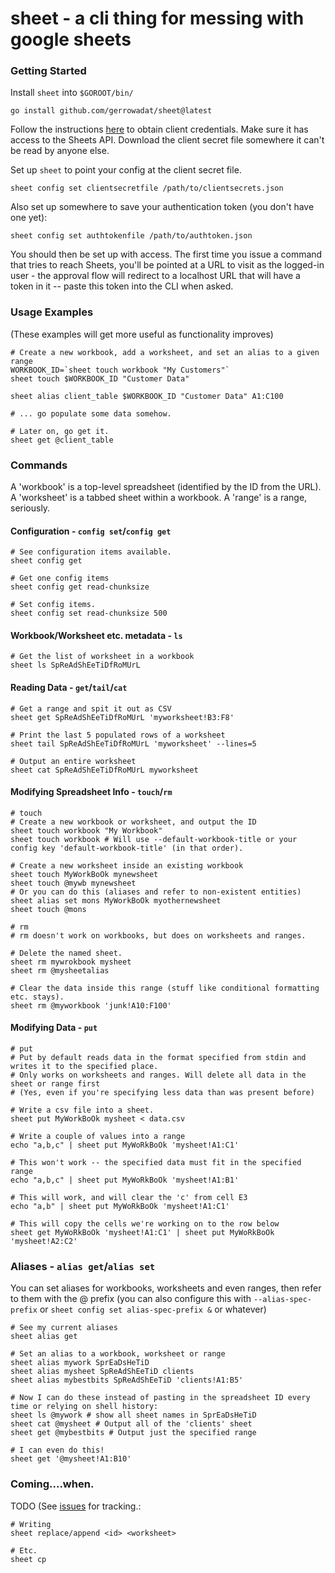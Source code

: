 # sheet - a cli thing for messing with google sheets

### Getting Started

Install `sheet` into `$GOROOT/bin/`

```
go install github.com/gerrowadat/sheet@latest
```

Follow the instructions [here](https://developers.google.com/identity/protocols/oauth2) to obtain client credentials.
Make sure it has access to the Sheets API. Download the client secret file somewhere it can't be read by anyone else.

Set up `sheet` to point your config at the client secret file.

```
sheet config set clientsecretfile /path/to/clientsecrets.json
```

Also set up somewhere to save your authentication token (you don't have one yet):
```
sheet config set authtokenfile /path/to/authtoken.json
```

You should then be set up with access. The first time you issue a command that tries to reach Sheets,
you'll be pointed at a URL to visit as the logged-in user - the approval flow will redirect to a localhost URL
that will have a token in it -- paste this token into the CLI when asked.

### Usage Examples
(These examples will get more useful as functionality improves)

```
# Create a new workbook, add a worksheet, and set an alias to a given range
WORKBOOK_ID=`sheet touch workbook "My Customers"`
sheet touch $WORKBOOK_ID "Customer Data"

sheet alias client_table $WORKBOOK_ID "Customer Data" A1:C100

# ... go populate some data somehow.

# Later on, go get it.
sheet get @client_table
```


### Commands

A 'workbook' is a top-level spreadsheet (identified by the ID from the URL).
A 'worksheet' is a tabbed sheet within a workbook.
A 'range' is a range, seriously.

#### Configuration - `config set`/`config get`

```
# See configuration items available.
sheet config get

# Get one config items
sheet config get read-chunksize

# Set config items.
sheet config set read-chunksize 500
```

#### Workbook/Worksheet etc. metadata - `ls`
```
# Get the list of worksheet in a workbook
sheet ls SpReAdShEeTiDfRoMUrL 
```

#### Reading Data - `get`/`tail`/`cat`
```
# Get a range and spit it out as CSV
sheet get SpReAdShEeTiDfRoMUrL 'myworksheet!B3:F8'

# Print the last 5 populated rows of a worksheet
sheet tail SpReAdShEeTiDfRoMUrL 'myworksheet' --lines=5

# Output an entire worksheet
sheet cat SpReAdShEeTiDfRoMUrL myworksheet
```

#### Modifying Spreadsheet Info - `touch`/`rm`
```
# touch
# Create a new workbook or worksheet, and output the ID
sheet touch workbook "My Workbook"
sheet touch workbook # Will use --default-workbook-title or your config key 'default-workbook-title' (in that order).

# Create a new worksheet inside an existing workbook
sheet touch MyWorkBoOk mynewsheet
sheet touch @mywb mynewsheet
# Or you can do this (aliases and refer to non-existent entities)
sheet alias set mons MyWorkBoOk myothernewsheet
sheet touch @mons
```

```
# rm
# rm doesn't work on workbooks, but does on worksheets and ranges.

# Delete the named sheet.
sheet rm mywrokbook mysheet
sheet rm @mysheetalias

# Clear the data inside this range (stuff like conditional formatting etc. stays).
sheet rm @myworkbook 'junk!A10:F100'
```

#### Modifying Data - `put`
```
# put
# Put by default reads data in the format specified from stdin and writes it to the specified place.
# Only works on worksheets and ranges. Will delete all data in the sheet or range first
# (Yes, even if you're specifying less data than was present before)

# Write a csv file into a sheet.
sheet put MyWorkBoOk mysheet < data.csv

# Write a couple of values into a range
echo "a,b,c" | sheet put MyWoRkBoOk 'mysheet!A1:C1'

# This won't work -- the specified data must fit in the specified range
echo "a,b,c" | sheet put MyWoRkBoOk 'mysheet!A1:B1'

# This will work, and will clear the 'c' from cell E3
echo "a,b" | sheet put MyWoRkBoOk 'mysheet!A1:C1'

# This will copy the cells we're working on to the row below
sheet get MyWoRkBoOk 'mysheet!A1:C1' | sheet put MyWoRkBoOk 'mysheet!A2:C2'
```


### Aliases - `alias get`/`alias set`

You can set aliases for workbooks, worksheets and even ranges, then refer to them with the @ prefix (you can also configure this with `--alias-spec-prefix` or `sheet config set alias-spec-prefix &` or whatever)

```
# See my current aliases
sheet alias get

# Set an alias to a workbook, worksheet or range
sheet alias mywork SprEaDsHeTiD
sheet alias mysheet SpReAdShEeTiD clients
sheet alias mybestbits SpReAdShEeTiD 'clients!A1:B5'

# Now I can do these instead of pasting in the spreadsheet ID every time or relying on shell history:
sheet ls @mywork # show all sheet names in SprEaDsHeTiD
sheet cat @mysheet # Output all of the 'clients' sheet
sheet get @mybestbits # Output just the specified range

# I can even do this!
sheet get '@mysheet!A1:B10'
```

### Coming....when.

TODO (See [issues](https://github.com/gerrowadat/sheet/issues) for tracking.:

```
# Writing
sheet replace/append <id> <worksheet>

# Etc.
sheet cp
```
